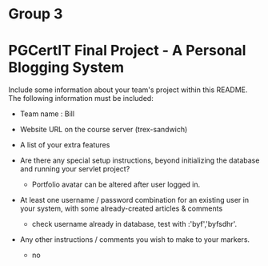 # Group 3


# PGCertIT Final Project - A Personal Blogging System

 Include some information about your team's project within this README. The following information must be included:

- Team name : Bill

- Website URL on the course server (trex-sandwich)

- A list of your extra features 


- Are there any special setup instructions, beyond initializing the database and running your servlet project? 
  - Portfolio avatar can be altered after user logged in.
- At least one username / password combination for an existing user in your system, with some already-created articles & comments
  - check username already in database, test with :'byf','byfsdhr'.
- Any other instructions / comments you wish to make to your markers.
  - no


